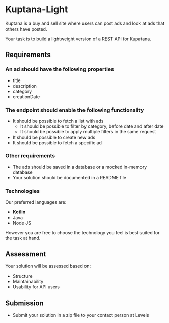 # Kuptana-Light
Kuptana is a buy and sell site where users can post ads and look at ads that others have posted.

Your task is to build a lightweight version of a REST API for Kupatana.

## Requirements
### An ad should have the following properties
- title
- description
- category
- creationDate

### The endpoint should enable the following functionality
- It should be possible to fetch a list with ads
  - It should be possible to filter by category, before date and after date
  - It should be possible to apply multiple filters in the same request
- It should be possible to create new ads
- It should be possible to fetch a specific ad

### Other requirements
- The ads should be saved in a database or a mocked in-memory database
- Your solution should be documented in a README file


### Technologies
Our preferred languages are:
- **Kotlin**
- Java
- Node JS

However you are free to choose the technology you feel is best suited for the task at hand.

## Assessment
Your solution will be assessed based on:
- Structure
- Maintainability
- Usability for API users

## Submission
- Submit your solution in a zip file to your contact person at Levels
